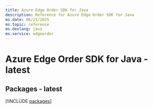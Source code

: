 ```yaml
---
title: Azure Edge Order SDK for Java
description: Reference for Azure Edge Order SDK for Java
ms.date: 06/21/2025
ms.topic: reference
ms.devlang: java
ms.service: edgeorder
---
```

# Azure Edge Order SDK for Java - latest
## Packages - latest
[!INCLUDE [packages](edge-order-index.md)]